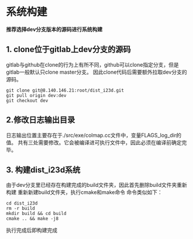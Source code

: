 # 系统构建

**推荐选择dev分支版本的源码进行系统构建**

## 1. clone位于gitlab上dev分支的源码

gitlab与github在clone的行为上有所不同，github可以clone指定分支，但是gitlab一般默认只clone master分支。
因此clone代码后需要额外拉取dev分支的源码。
```
git clone git@8.140.146.21:root/dist_i23d.git
git pull origin dev:dev
git checkout dev
```

## 2.修改日志输出目录

日志输出位置主要存在于./src/exe/colmap.cc文件中，变量FLAGS_log_dir的值。
共有三处需要修改。它会被编译进可执行文件中，因此必须在编译前确定完毕。
## 3. 构建dist_i23d系统

由于dev分支里已经存在构建完成的build文件夹，因此首先删除build文件夹重新构建
重新新建build文件夹，执行cmake和make命令
命令类似如下：
```
cd dist_i23d
rm -r build
mkdir build && cd build
cmake .. && make -j8
```
执行完成后即构建完成

